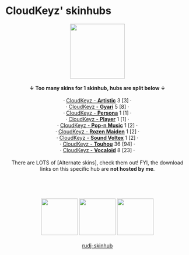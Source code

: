 # CloudKeyz' skinhubs
<p align="center">
<a href="https://osu.ppy.sh/users/15194624">
  <img src="https://a.ppy.sh/15194624"  
       width="150"
       height="150"></a><br></br>
<b>↓ Too many skins for 1 skinhub, hubs are split below ↓</b><br>
<br>
  · <a href="/cloudkeyz/cloudkeyzArtistic.md">CloudKeyz - <b>Artistic</b></a> 3 [3] ·<br>
  · <a href="/cloudkeyz/cloudkeyzGyari.md">CloudKeyz - <b>Gyari</b></a> 5 [8] ·<br>
  · <a href="/cloudkeyz/cloudkeyzPersona.md">CloudKeyz - <b>Persona</b></a> 1 [1] ·<br>
  · <a href="/cloudkeyz/cloudkeyzPlayer.md">CloudKeyz - <b>Player</b></a> 1 [1] · <br>
  · <a href="/cloudkeyz/cloudkeyzPopnmusic.md">CloudKeyz - <b>Pop-n Music</b></a> 1 [2] ·<br>
  · <a href="/cloudkeyz/cloudkeyzRozenmaiden.md">CloudKeyz - <b>Rozen Maiden</b></a> 1 [2] ·<br>
  · <a href="/cloudkeyz/cloudkeyzSoundvoltex.md">CloudKeyz - <b>Sound Voltex</b></a> 1 [2] ·<br> 
  · <a href="/cloudkeyz/cloudkeyzTouhou.md">CloudKeyz - <b>Touhou</b></a> 36 [94] ·<br>
  · <a href="/cloudkeyz/cloudkeyzVocaloid.md">CloudKeyz - <b>Vocaloid</b></a> 8 [23] ·<br></br>
There are LOTS of [Alternate skins], check them out! FYI, the download links on this specific hub are <b>not hosted by me</b>.
</p>

# 
<p align="center">
  <br></br>
  <a href="https://www.twitch.tv/darrius_washere">
  <img src="https://i.imgur.com/HM030lk.png" 
       width="100" 
       height="100"></a>
  <a href="https://www.youtube.com/channel/UCl8JiJnx0V17T1Je6Ge73Iw">
  <img src="https://i.imgur.com/YWbDUUy.png"  
       width="100" 
       height="100"></a>
  <a href="https://twitter.com/CloudyKeyz">
  <img src="https://i.imgur.com/PUQ5uWf.png" 
       width="100" 
       height="100"></a>
  <br></br>
  <a href="README.md">rudj-skinhub</a>
 </p>

